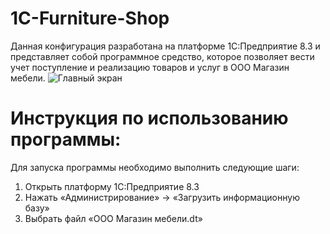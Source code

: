 # 1C-Furniture-Shop
Данная конфигурация разработана на платформе 1С:Предприятие 8.3 и представляет собой программное средство, которое позволяет вести учет поступление и реализацию товаров и услуг в ООО Магазин мебели.
![Главный экран](https://github.com/user-attachments/assets/1dd95050-2ba6-4e96-b40c-b673fa870f62)
# Инструкция по использованию программы:
Для запуска программы необходимо выполнить следующие шаги: 
1. Открыть платформу 1С:Предприятие 8.3
2. Нажать «Администрирование» -> «Загрузить информационную базу»
3. Выбрать файл «ООО Магазин мебели.dt»
